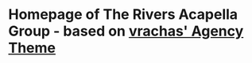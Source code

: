 # Homepage of The Rivers Acapella Group - based on [vrachas' Agency Theme](https://github.com/SotiriosVrachas/jekyll-theme-startbootstrap-agency)

